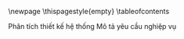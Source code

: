 [](0.0.TrangBia.md)
\newpage
\thispagestyle{empty}
[](0.1.NhanXetCuaGiangVien.md)
\tableofcontents

<!--[](0.2.LoiCamOn_LoiMoDau.md)-->
<!--Tóm tắt nội dung đồ án-->
<!--[](0.2.TomTatNoiDungDoAn.md)-->
<!--Đánh giá và thảo luận-->
<!--[](0.2.DanhGiaVaThaoLuan.md)-->

[](0.2.DanhSach.md)

<!--[](1.0.GioiThieuChung.md)-->
<!--[](1.1.GioiThieuMicroservice.md)-->
<!--[](1.2.GioiThieuBaiToanHoaDonDienTu.md)-->
<!--[](1.3.GioiThieuDDD.md)-->

<!--[](2.0.ApDungDDDVoiBaiToanNghiepVu.md)-->

<!--[](3.0.TrienKhaiKienTrucMicroservice.md)-->

<!--[](0.9.KetLuan_TongKet.md)-->
<!--[](_.TaiLieuThamKhao.md)-->

Phân tích thiết kế hệ thống
Mô tả yêu cầu nghiệp vụ
